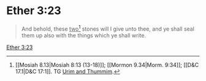 # Ether 3:23

> And behold, these <u>two</u>[^a] stones will I give unto thee, and ye shall seal them up also with the things which ye shall write.

[Ether 3:23](https://www.churchofjesuschrist.org/study/scriptures/bofm/ether/3?lang=eng&id=p23#p23)


[^a]: [[Mosiah 8.13|Mosiah 8:13 (13-18)]]; [[Mormon 9.34|Morm. 9:34]]; [[D&C 17.1|D&C 17:1]]. TG [Urim and Thummim](https://www.churchofjesuschrist.org/study/scriptures/tg/urim-and-thummim?lang=eng).
